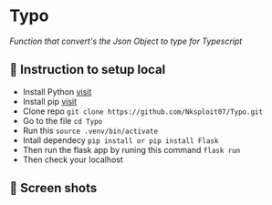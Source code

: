 # Typo
*Function that convert's the Json Object to type for Typescript*

## 📝 Instruction to setup local

- Install Python [visit](https://www.python.org/downloads/)
- Install pip [visit](https://pip.pypa.io/en/stable/installation/)
- Clone repo `git clone https://github.com/Nksploit07/Typo.git`
- Go to the file `cd Typo`
- Run this `source .venv/bin/activate`
- Intall dependecy `pip install or pip install Flask`
- Then run the flask app by runing this command `flask run `
- Then check your localhost

## 🎫 Screen shots 